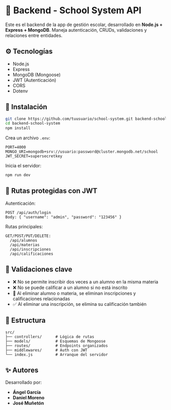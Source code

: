 # 🧠 Backend - School System API

Este es el backend de la app de gestión escolar, desarrollado en **Node.js + Express + MongoDB**. Maneja autenticación, CRUDs, validaciones y relaciones entre entidades.

## ⚙️ Tecnologías

- Node.js
- Express
- MongoDB (Mongoose)
- JWT (Autenticación)
- CORS
- Dotenv

## 🚀 Instalación

```bash
git clone https://github.com/tuusuario/school-system.git backend-school-system
cd backend-school-system
npm install
```

Crea un archivo `.env`:

```env
PORT=4000
MONGO_URI=mongodb+srv://usuario:password@cluster.mongodb.net/school
JWT_SECRET=supersecretkey
```

Inicia el servidor:

```bash
npm run dev
```

## 🔐 Rutas protegidas con JWT

Autenticación:
```http
POST /api/auth/login
Body: { "username": "admin", "password": "123456" }
```

Rutas principales:
```
GET/POST/PUT/DELETE:
  /api/alumnos
  /api/materias
  /api/inscripciones
  /api/calificaciones
```

## 📌 Validaciones clave

- ❌ No se permite inscribir dos veces a un alumno en la misma materia
- ❌ No se puede calificar a un alumno si no está inscrito
- 🧹 Al eliminar alumno o materia, se eliminan inscripciones y calificaciones relacionadas
- ✅ Al eliminar una inscripción, se elimina su calificación también

## 📁 Estructura

```
src/
├── controllers/      # Lógica de rutas
├── models/           # Esquemas de Mongoose
├── routes/           # Endpoints organizados
├── middlewares/      # Auth con JWT
└── index.js          # Arranque del servidor
```

## ✨ Autores

Desarrollado por:
- **Ángel García**
- **Daniel Moreno**
- **José Muñetón**